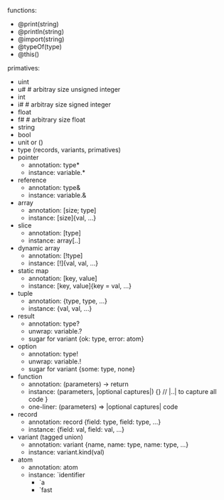 functions:
- @print(string)
- @println(string)
- @import(string)
- @typeOf(type)
- @this()

primatives:
- uint
- u# # arbitray size unsigned integer
- int
- i# # arbitray size signed integer
- float
- f# # arbitrary size float
- string
- bool
- unit or ()
- type (records, variants, primatives)
- pointer
    - annotation: type*
    - instance: variable.*
- reference
    - annotation: type&
    - instance: variable.&
- array
    - annotation: \[size; type]
    - instance: \[size]{val, ...}
- slice
    - annotation: \[type]
    - instance: array[..]
- dynamic array
    - annotation: \[!type]
    - instance: \[!]{val, val, ...}
- static map
    - annotation: \[key, value]
    - instance: \[key, value]{key = val, ...}
- tuple
    - annotation: {type, type, ...}
    - instance: {val, val, ...}
- result
    - annotation: type?
    - unwrap: variable.?
    - sugar for variant {ok: type, error: atom}
- option
    - annotation: type!
    - unwrap: variable.!
    - sugar for variant {some: type, none}
- function
    - annotation: (parameters) -> return
    - instance: (parameters, |optional captures|) {} // |..| to capture all
      code
    }
    - one-liner: (parameters) => |optional captures| code
- record
    - annotation: record {field: type, field: type, ...}
    - instance: {field: val, field: val, ...}
- variant (tagged union)
    - annotation: variant {name, name: type, name: type, ...}
    - instance: variant.kind(val)
- atom
    - annotation: atom
    - instance: \`identifier
        - \`a
        - \`fast
